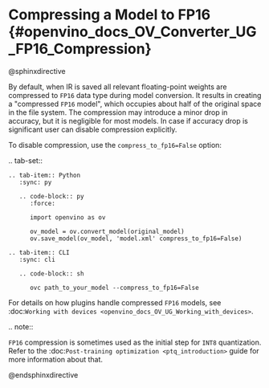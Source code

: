 # Compressing a Model to FP16 {#openvino_docs_OV_Converter_UG_FP16_Compression}

@sphinxdirective

By default, when IR is saved all relevant floating-point weights are compressed to ``FP16`` data type during model conversion.
It results in creating a "compressed ``FP16`` model", which occupies about half of
the original space in the file system. The compression may introduce a minor drop in accuracy,
but it is negligible for most models.
In case if accuracy drop is significant user can disable compression explicitly.

To disable compression, use the ``compress_to_fp16=False`` option:

.. tab-set::

    .. tab-item:: Python
       :sync: py

       .. code-block:: py
          :force:

          import openvino as ov

          ov_model = ov.convert_model(original_model)
          ov.save_model(ov_model, 'model.xml' compress_to_fp16=False)

    .. tab-item:: CLI
       :sync: cli

       .. code-block:: sh

          ovc path_to_your_model --compress_to_fp16=False

For details on how plugins handle compressed ``FP16`` models, see
:doc:`Working with devices <openvino_docs_OV_UG_Working_with_devices>`.

.. note::

   ``FP16`` compression is sometimes used as the initial step for ``INT8`` quantization.
   Refer to the :doc:`Post-training optimization <ptq_introduction>` guide for more
   information about that.

@endsphinxdirective


